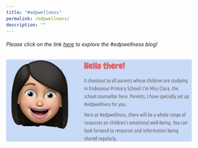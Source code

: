 ```yaml
---
title: "#edpwellness"
permalink: /edpwellness/
description: ""
---
```


###### Please click on the link [here](https://sites.google.com/moe.edu.sg/edpwellness/emotions-management) to explore the #edpwellness blog!

![](/images/edpwellness.png)